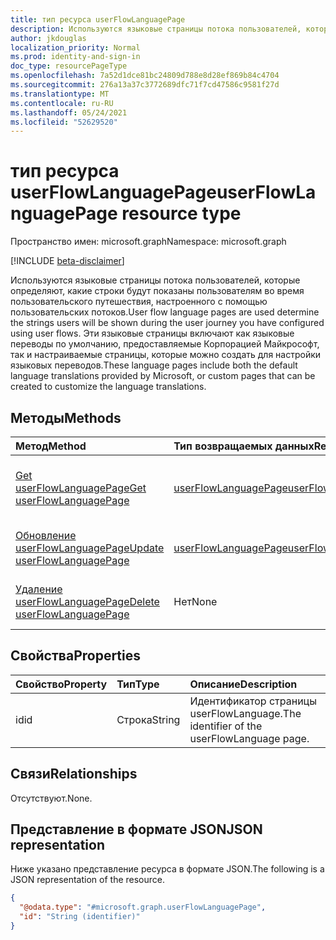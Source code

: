 ```yaml
---
title: тип ресурса userFlowLanguagePage
description: Используются языковые страницы потока пользователей, которые определяют, какие строки будут показаны пользователям во время пользовательского путешествия, настроенного с помощью пользовательских потоков.
author: jkdouglas
localization_priority: Normal
ms.prod: identity-and-sign-in
doc_type: resourcePageType
ms.openlocfilehash: 7a52d1dce81bc24809d788e8d28ef869b84c4704
ms.sourcegitcommit: 276a13a37c3772689dfc71f7cd47586c9581f27d
ms.translationtype: MT
ms.contentlocale: ru-RU
ms.lasthandoff: 05/24/2021
ms.locfileid: "52629520"
---
```

# <a name="userflowlanguagepage-resource-type"></a><span data-ttu-id="cd4a7-103">тип ресурса userFlowLanguagePage</span><span class="sxs-lookup"><span data-stu-id="cd4a7-103">userFlowLanguagePage resource type</span></span>

<span data-ttu-id="cd4a7-104">Пространство имен: microsoft.graph</span><span class="sxs-lookup"><span data-stu-id="cd4a7-104">Namespace: microsoft.graph</span></span>

[!INCLUDE [beta-disclaimer](../../includes/beta-disclaimer.md)]

<span data-ttu-id="cd4a7-105">Используются языковые страницы потока пользователей, которые определяют, какие строки будут показаны пользователям во время пользовательского путешествия, настроенного с помощью пользовательских потоков.</span><span class="sxs-lookup"><span data-stu-id="cd4a7-105">User flow language pages are used determine the strings users will be shown during the user journey you have configured using user flows.</span></span> <span data-ttu-id="cd4a7-106">Эти языковые страницы включают как языковые переводы по умолчанию, предоставляемые Корпорацией Майкрософт, так и настраиваемые страницы, которые можно создать для настройки языковых переводов.</span><span class="sxs-lookup"><span data-stu-id="cd4a7-106">These language pages include both the default language translations provided by Microsoft, or custom pages that can be created to customize the language translations.</span></span>

## <a name="methods"></a><span data-ttu-id="cd4a7-107">Методы</span><span class="sxs-lookup"><span data-stu-id="cd4a7-107">Methods</span></span>

|<span data-ttu-id="cd4a7-108">Метод</span><span class="sxs-lookup"><span data-stu-id="cd4a7-108">Method</span></span>|<span data-ttu-id="cd4a7-109">Тип возвращаемых данных</span><span class="sxs-lookup"><span data-stu-id="cd4a7-109">Return type</span></span>|<span data-ttu-id="cd4a7-110">Описание</span><span class="sxs-lookup"><span data-stu-id="cd4a7-110">Description</span></span>|
|:---|:---|:---|
|[<span data-ttu-id="cd4a7-111">Get userFlowLanguagePage</span><span class="sxs-lookup"><span data-stu-id="cd4a7-111">Get userFlowLanguagePage</span></span>](../api/userflowlanguagepage-get.md)|[<span data-ttu-id="cd4a7-112">userFlowLanguagePage</span><span class="sxs-lookup"><span data-stu-id="cd4a7-112">userFlowLanguagePage</span></span>](../resources/userflowlanguagepage.md)|<span data-ttu-id="cd4a7-113">Извлечение значений объекта по умолчанию или [пользовательского пользователяFlowLanguagePage.](../resources/userflowlanguagepage.md)</span><span class="sxs-lookup"><span data-stu-id="cd4a7-113">Retrieve the values of a default or custom [userFlowLanguagePage](../resources/userflowlanguagepage.md) object.</span></span>|
|[<span data-ttu-id="cd4a7-114">Обновление userFlowLanguagePage</span><span class="sxs-lookup"><span data-stu-id="cd4a7-114">Update userFlowLanguagePage</span></span>](../api/userflowlanguagepage-put.md)|[<span data-ttu-id="cd4a7-115">userFlowLanguagePage</span><span class="sxs-lookup"><span data-stu-id="cd4a7-115">userFlowLanguagePage</span></span>](../resources/userflowlanguagepage.md)|<span data-ttu-id="cd4a7-116">Обновление значений в настраиваемом [объекте userFlowLanguagePage.](../resources/userflowlanguagepage.md)</span><span class="sxs-lookup"><span data-stu-id="cd4a7-116">Update the values in a custom [userFlowLanguagePage](../resources/userflowlanguagepage.md) object.</span></span>|
|[<span data-ttu-id="cd4a7-117">Удаление userFlowLanguagePage</span><span class="sxs-lookup"><span data-stu-id="cd4a7-117">Delete userFlowLanguagePage</span></span>](../api/userflowlanguagepage-delete.md)|<span data-ttu-id="cd4a7-118">Нет</span><span class="sxs-lookup"><span data-stu-id="cd4a7-118">None</span></span>|<span data-ttu-id="cd4a7-119">Удаляет значения из пользовательского [объекта userFlowLanguagePage.](../resources/userflowlanguagepage.md)</span><span class="sxs-lookup"><span data-stu-id="cd4a7-119">Deletes the values from a custom [userFlowLanguagePage](../resources/userflowlanguagepage.md) object.</span></span>|

## <a name="properties"></a><span data-ttu-id="cd4a7-120">Свойства</span><span class="sxs-lookup"><span data-stu-id="cd4a7-120">Properties</span></span>

|<span data-ttu-id="cd4a7-121">Свойство</span><span class="sxs-lookup"><span data-stu-id="cd4a7-121">Property</span></span>|<span data-ttu-id="cd4a7-122">Тип</span><span class="sxs-lookup"><span data-stu-id="cd4a7-122">Type</span></span>|<span data-ttu-id="cd4a7-123">Описание</span><span class="sxs-lookup"><span data-stu-id="cd4a7-123">Description</span></span>|
|:---|:---|:---|
|<span data-ttu-id="cd4a7-124">id</span><span class="sxs-lookup"><span data-stu-id="cd4a7-124">id</span></span>|<span data-ttu-id="cd4a7-125">Строка</span><span class="sxs-lookup"><span data-stu-id="cd4a7-125">String</span></span>|<span data-ttu-id="cd4a7-126">Идентификатор страницы userFlowLanguage.</span><span class="sxs-lookup"><span data-stu-id="cd4a7-126">The identifier of the userFlowLanguage page.</span></span>|

## <a name="relationships"></a><span data-ttu-id="cd4a7-127">Связи</span><span class="sxs-lookup"><span data-stu-id="cd4a7-127">Relationships</span></span>

<span data-ttu-id="cd4a7-128">Отсутствуют.</span><span class="sxs-lookup"><span data-stu-id="cd4a7-128">None.</span></span>

## <a name="json-representation"></a><span data-ttu-id="cd4a7-129">Представление в формате JSON</span><span class="sxs-lookup"><span data-stu-id="cd4a7-129">JSON representation</span></span>

<span data-ttu-id="cd4a7-130">Ниже указано представление ресурса в формате JSON.</span><span class="sxs-lookup"><span data-stu-id="cd4a7-130">The following is a JSON representation of the resource.</span></span>
<!-- {
  "blockType": "resource",
  "keyProperty": "id",
  "@odata.type": "microsoft.graph.userFlowLanguagePage",
  "openType": false
}
-->

``` json
{
  "@odata.type": "#microsoft.graph.userFlowLanguagePage",
  "id": "String (identifier)"
}
```
